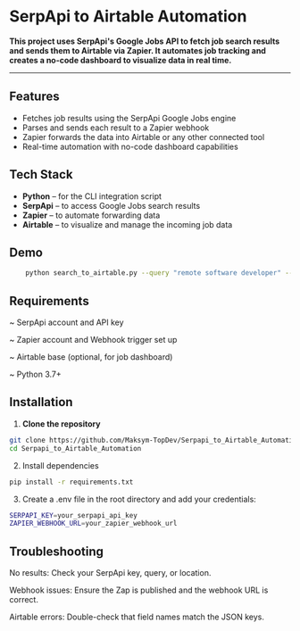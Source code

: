 # SerpApi to Airtable Automation

**This project uses SerpApi's Google Jobs API to fetch job search results and sends them to Airtable via Zapier. It automates job tracking and creates a no-code dashboard to visualize data in real time.** 

--- 

## Features

- Fetches job results using the SerpApi Google Jobs engine
- Parses and sends each result to a Zapier webhook
- Zapier forwards the data into Airtable or any other connected tool
- Real-time automation with no-code dashboard capabilities


## Tech Stack

- **Python** – for the CLI integration script
- **SerpApi** – to access Google Jobs search results
- **Zapier** – to automate forwarding data
- **Airtable** – to visualize and manage the incoming job data

## Demo

```bash
    python search_to_airtable.py --query "remote software developer" --location "Toronto" --max_results 3
```

## Requirements
~ SerpApi account and API key

~ Zapier account and Webhook trigger set up

~ Airtable base (optional, for job dashboard)

~ Python 3.7+

## Installation

1. **Clone the repository**

```bash
git clone https://github.com/Maksym-TopDev/Serpapi_to_Airtable_Automation.git
cd Serpapi_to_Airtable_Automation
```
2. Install dependencies

```bash
pip install -r requirements.txt
```

3. Create a .env file in the root directory and add your credentials:

```bash
SERPAPI_KEY=your_serpapi_api_key
ZAPIER_WEBHOOK_URL=your_zapier_webhook_url
```

## Troubleshooting
No results: Check your SerpApi key, query, or location.

Webhook issues: Ensure the Zap is published and the webhook URL is correct.

Airtable errors: Double-check that field names match the JSON keys.
